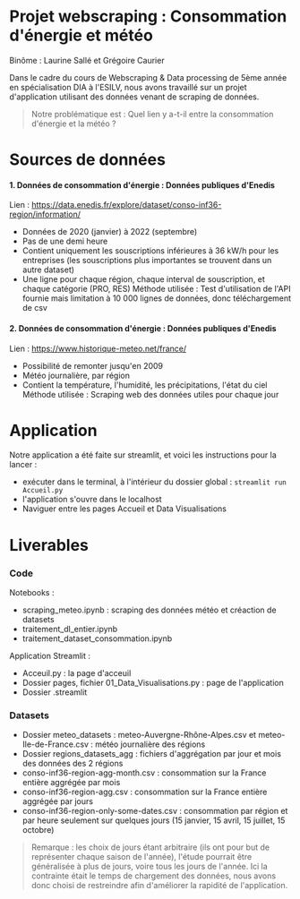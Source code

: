# Projet webscraping : Consommation d'énergie et météo 
Binôme : Laurine Sallé et Grégoire Caurier

Dans le cadre du cours de Webscraping & Data processing de 5ème année en spécialisation DIA à l'ESILV, nous avons travaillé sur un projet d'application utilisant des données venant de scraping de données. 

> Notre problématique est : Quel lien y a-t-il entre la consommation d'énergie et la météo ?

 # Sources de données
 #### 1. Données de consommation d'énergie : Données publiques d'Enedis
Lien : https://data.enedis.fr/explore/dataset/conso-inf36-region/information/
- Données de 2020 (janvier) à 2022 (septembre)
- Pas de une demi heure
- Contient uniquement les souscriptions inférieures à 36 kW/h pour les entreprises (les souscriptions plus importantes se trouvent dans un autre dataset)
- Une ligne pour chaque région, chaque interval de souscription, et chaque catégorie (PRO, RES)
Méthode utilisée : Test d'utilisation de l'API fournie mais limitation à 10 000 lignes de données, donc téléchargement de csv 

#### 2. Données de consommation d'énergie : Données publiques d'Enedis
Lien : https://www.historique-meteo.net/france/
- Possibilité de remonter jusqu'en 2009
- Météo journalière, par région
- Contient la température, l'humidité, les précipitations, l'état du ciel
Méthode utilisée : Scraping web des données utiles pour chaque jour

# Application 
Notre application a été faite sur streamlit, et voici les instructions pour la lancer : 
- exécuter dans le terminal, à l'intérieur du dossier global : `streamlit run Accueil.py`
- l'application s'ouvre dans le localhost
- Naviguer entre les pages Accueil et Data Visualisations

# Liverables 
### Code 
Notebooks : 
- scraping_meteo.ipynb : scraping des données météo et créaction de datasets
- traitement_dl_entier.ipynb
- traitement_dataset_consommation.ipynb

Application Streamlit : 
- Acceuil.py : la page d'acceuil
- Dossier pages, fichier 01_Data_Visualisations.py : page de l'application
- Dossier .streamlit


### Datasets
- Dossier meteo_datasets : meteo-Auvergne-Rhône-Alpes.csv et meteo-Ile-de-France.csv : météo journalière des régions
- Dossier regions_datasets_agg : fichiers d'aggrégation par jour et mois des données des 2 régions
- conso-inf36-region-agg-month.csv : consommation sur la France entière aggrégée par mois 
- conso-inf36-region-agg.csv : consommation sur la France entière aggrégée par jours 
- conso-inf36-region-only-some-dates.csv : consommation par région et par heure seulement sur quelques jours (15 janvier, 15 avril, 15 juillet, 15 octobre)
> Remarque : les choix de jours étant arbitraire (ils ont pour but de représenter chaque saison de l'année), l'étude pourrait être généralisée à plus de jours, voire tous les jours de l'année. Ici la contrainte était le temps de chargement des données, nous avons donc choisi de restreindre afin d'améliorer la rapidité de l'application. 
